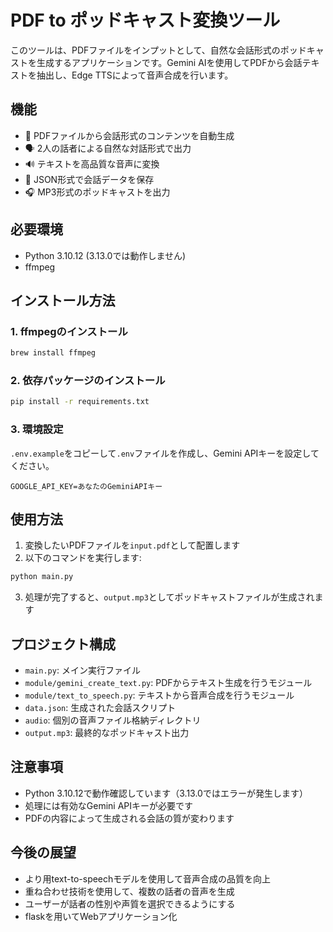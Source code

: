 # PDF to ポッドキャスト変換ツール

このツールは、PDFファイルをインプットとして、自然な会話形式のポッドキャストを生成するアプリケーションです。Gemini AIを使用してPDFから会話テキストを抽出し、Edge TTSによって音声合成を行います。

## 機能

- 📄 PDFファイルから会話形式のコンテンツを自動生成
- 🗣️ 2人の話者による自然な対話形式で出力
- 🔊 テキストを高品質な音声に変換
- 📝 JSON形式で会話データを保存
- 🎧 MP3形式のポッドキャストを出力

## 必要環境

- Python 3.10.12 (3.13.0では動作しません)
- ffmpeg

## インストール方法

### 1. ffmpegのインストール

```bash
brew install ffmpeg
```

### 2. 依存パッケージのインストール

```bash
pip install -r requirements.txt
```

### 3. 環境設定

`.env.example`をコピーして`.env`ファイルを作成し、Gemini APIキーを設定してください。

```
GOOGLE_API_KEY=あなたのGeminiAPIキー
```

## 使用方法

1. 変換したいPDFファイルを`input.pdf`として配置します
2. 以下のコマンドを実行します:

```bash
python main.py
```

3. 処理が完了すると、`output.mp3`としてポッドキャストファイルが生成されます

## プロジェクト構成

- `main.py`: メイン実行ファイル
- `module/gemini_create_text.py`: PDFからテキスト生成を行うモジュール
- `module/text_to_speech.py`: テキストから音声合成を行うモジュール
- `data.json`: 生成された会話スクリプト
- `audio`: 個別の音声ファイル格納ディレクトリ
- `output.mp3`: 最終的なポッドキャスト出力

## 注意事項

- Python 3.10.12で動作確認しています（3.13.0ではエラーが発生します）
- 処理には有効なGemini APIキーが必要です
- PDFの内容によって生成される会話の質が変わります


## 今後の展望
- より用text-to-speechモデルを使用して音声合成の品質を向上
- 重ね合わせ技術を使用して、複数の話者の音声を生成
- ユーザーが話者の性別や声質を選択できるようにする
- flaskを用いてWebアプリケーション化
